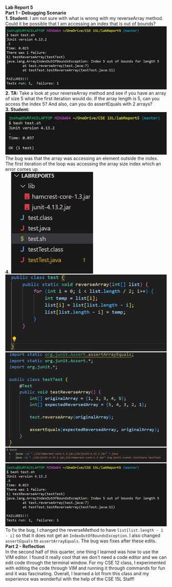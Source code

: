 **Lab Report 5**<br>
**Part 1 - Debugging Scenario**<br>
**1. Student:** I am not sure with what is wrong with my reverseArray method. Could it be possible that I am accessing an index that is out of bounds?<br>
![Image](image1.png) <br>
**2. TA:** Take a look at your reverseArray method and see if you have an array of size 5 what the first iteration would do. If the array length is 5, can you access the index 5? And also, can you do assertEquals with 2 arrays?<br>
**3. Student:** ![Image](image7.png) <br>
The bug was that the array was accessing an element outside the index. The first iteration of the loop was accessing the array size index which an error comes up. <br>
**4.**
![Image](image5.png) <br>
![Image](image2.png) <br>
![Image](image3.png) <br>
![Image](image4.png) <br>
![Image](image1.png) <br>
To fix the bug, I changed the reverseMethod to have ```list[list.length - 1 - i]``` so that it does not get an ```IndexOutOfBoundsException```. I also changed ```assertEquals``` to ```assertArrayEquals```. The bug was fixes after these edits. 
**Part 2 - Reflection**<br>
In the second half of this quarter, one thing I learned was how to use the VIM editor. I found it really cool that we don't need a code editor and we can edit code through the terminal window. For my CSE 12 class, I experimented with editing the code through VIM and running it through commands for fun and it was fascinating. Overall, I learned a lot from this class and my experience was wonderful with the help of the CSE 15L Staff!
